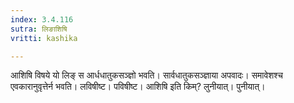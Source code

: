 ```yaml
---
index: 3.4.116
sutra: लिङाशिषि
vritti: kashika

---
```

आशिषि विषये यो लिङ् स आर्धधातुकसञ्ज्ञो भवति। सार्वधातुकसञ्ज्ञाया अपवादः। समावेशश्च एवकारानुवृत्तेर्न भवति। लविषीष्ट। पविषीष्ट। आशिषि इति किम्? लुनीयात्। पुनीयात्।